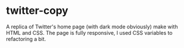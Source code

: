 # twitter-copy
A replica of Twitter's home page (with dark mode obviously) make with HTML and CSS. The page is fully responsive, I used CSS variables to refactoring a bit.
